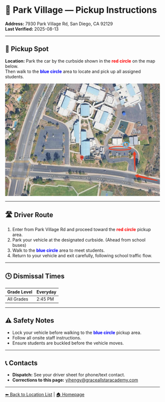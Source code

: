# 🚌 Park Village — Pickup Instructions

**Address:** 7930 Park Village Rd, San Diego, CA 92129  
**Last Verified:** 2025-08-13

---

## 📍 Pickup Spot
**Location:** Park the car by the curbside shown in the <span style="color:red">**red circle**</span> on the map below.  
Then walk to the <span style="color:blue">**blue circle**</span> area to locate and pick up all assigned students.

![Park Village Map](Park_Village.jpg)

---

## 🛣️ Driver Route
1. Enter from Park Village Rd and proceed toward the <span style="color:red">**red circle**</span> pickup area.  
2. Park your vehicle at the designated curbside. (Ahead from school buses)  
3. Walk to the <span style="color:blue">**blue circle**</span> area to meet students.  
4. Return to your vehicle and exit carefully, following school traffic flow.

---

## 🕒 Dismissal Times

| Grade Level | Everyday |
|-------------|----------|
| All Grades  | 2:45 PM  |

---

## ⚠ Safety Notes
- Lock your vehicle before walking to the <span style="color:blue">**blue circle**</span> pickup area.  
- Follow all onsite staff instructions.  
- Ensure students are buckled before the vehicle moves.

---

## 📞 Contacts
- **Dispatch:** See your driver sheet for phone/text contact.  
- **Corrections to this page:** [yihengy@graceallstaracademy.com](mailto:yihengy@graceallstaracademy.com)

---

[⬅ Back to Location List](../Location_detail.md) | [🏠 Homepage](../README.md)
